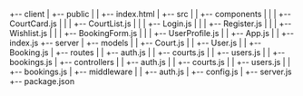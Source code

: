 +-- client
|   +-- public
|   |   +-- index.html
|   +-- src
|   |   +-- components
|   |   |   +-- CourtCard.js
|   |   |   +-- CourtList.js
|   |   |   +-- Login.js
|   |   |   +-- Register.js
|   |   |   +-- Wishlist.js
|   |   |   +-- BookingForm.js
|   |   |   +-- UserProfile.js
|   |   +-- App.js
|   |   +-- index.js
+-- server
|   +-- models
|   |   +-- Court.js
|   |   +-- User.js
|   |   +-- Booking.js
|   +-- routes
|   |   +-- auth.js
|   |   +-- courts.js
|   |   +-- users.js
|   |   +-- bookings.js
|   +-- controllers
|   |   +-- auth.js
|   |   +-- courts.js
|   |   +-- users.js
|   |   +-- bookings.js
|   +-- middleware
|   |   +-- auth.js
|   +-- config.js
|   +-- server.js
+-- package.json
